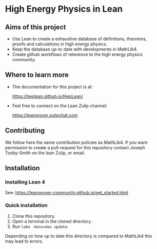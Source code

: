 # High Energy Physics in Lean

## Aims of this project

- Use Lean to create a exhaustive database of definitions, theorems, proofs and calculations in high energy physics.
- Keep the database up-to date with developments in MathLib4. 
- Create github workflows of relevence to the high energy physics community. 

## Where to learn more 

- The documentation for this project is at: 

  https://heplean.github.io/HepLean/
- Feel free to connect on the Lean Zulip channel: 

  https://leanprover.zulipchat.com

## Contributing 

We follow here the same contribution policies as MathLib4. If you want permission to create a pull-request for this repository contact Joseph Tooby-Smith on the lean Zulip, or email. 

## Installation

### Installing Lean 4 

See: https://leanprover-community.github.io/get_started.html

### Quick installation 

1. Clone this repository. 
2. Open a terminal in the cloned directory. 
2. Run `lake -Kenv=dev update`.

Depending on how up to date this directory is compared to MathLib4 this may lead to errors.
